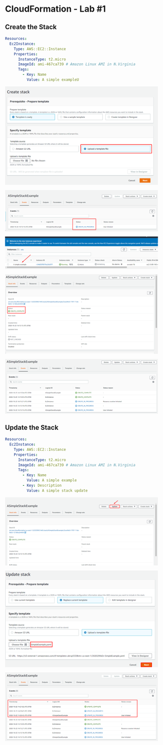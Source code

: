 # CloudFormation - Lab #1

## Create the Stack

```yaml
Resources:
  Ec2Instance:
    Type: AWS::EC2::Instance
    Properties:
      InstanceType: t2.micro
      ImageId: ami-467ca739 # Amazon Linux AMI in N.Virginia
      Tags:
        - Key: Name
          Value: A simple exampleU
```

![](<../.gitbook/assets/image (6) (1).png>)

![](<../.gitbook/assets/image (10).png>)

![](<../.gitbook/assets/image (8) (1).png>)

![](<../.gitbook/assets/image (2).png>)

![](<../.gitbook/assets/image (13).png>)



## Update the Stack

```yaml
Resources:
  Ec2Instance:
    Type: AWS::EC2::Instance
    Properties:
      InstanceType: t2.micro
      ImageId: ami-467ca739 # Amazon Linux AMI in N.Virginia
      Tags:
        - Key: Name
          Value: A simple example
        - Key: Description
          Value: A simple stack update
```

![](<../.gitbook/assets/image (1) (1).png>)

![](<../.gitbook/assets/image (5).png>)

![](<../.gitbook/assets/image (3).png>)
